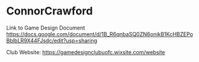 # ConnorCrawford

Link to Game Design Document https://docs.google.com/document/d/1B_R6qnbaSQ0ZN6onikB1KcHBZEPoBblbLR9X44FJsdc/edit?usp=sharing

Club Website: https://gamedesignclubuofc.wixsite.com/website
